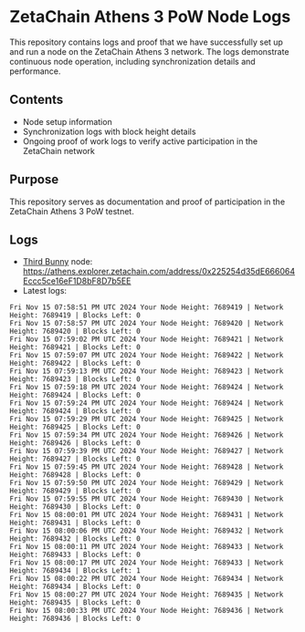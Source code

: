 # ZetaChain Athens 3 PoW Node Logs
This repository contains logs and proof that we have successfully set up and run a node on the ZetaChain Athens 3 network. The logs demonstrate continuous node operation, including synchronization details and performance.

## Contents
- Node setup information
- Synchronization logs with block height details
- Ongoing proof of work logs to verify active participation in the ZetaChain network

## Purpose
This repository serves as documentation and proof of participation in the ZetaChain Athens 3 PoW testnet.

## Logs

- [Third Bunny](https://thirdbunny.xyz/) node: https://athens.explorer.zetachain.com/address/0x225254d35dE666064Eccc5ce16eF1D8bF8D7b5EE
- Latest logs:
```
Fri Nov 15 07:58:51 PM UTC 2024 Your Node Height: 7689419 | Network Height: 7689419 | Blocks Left: 0
Fri Nov 15 07:58:57 PM UTC 2024 Your Node Height: 7689420 | Network Height: 7689420 | Blocks Left: 0
Fri Nov 15 07:59:02 PM UTC 2024 Your Node Height: 7689421 | Network Height: 7689421 | Blocks Left: 0
Fri Nov 15 07:59:07 PM UTC 2024 Your Node Height: 7689422 | Network Height: 7689422 | Blocks Left: 0
Fri Nov 15 07:59:13 PM UTC 2024 Your Node Height: 7689423 | Network Height: 7689423 | Blocks Left: 0
Fri Nov 15 07:59:18 PM UTC 2024 Your Node Height: 7689424 | Network Height: 7689424 | Blocks Left: 0
Fri Nov 15 07:59:24 PM UTC 2024 Your Node Height: 7689424 | Network Height: 7689424 | Blocks Left: 0
Fri Nov 15 07:59:29 PM UTC 2024 Your Node Height: 7689425 | Network Height: 7689425 | Blocks Left: 0
Fri Nov 15 07:59:34 PM UTC 2024 Your Node Height: 7689426 | Network Height: 7689426 | Blocks Left: 0
Fri Nov 15 07:59:39 PM UTC 2024 Your Node Height: 7689427 | Network Height: 7689427 | Blocks Left: 0
Fri Nov 15 07:59:45 PM UTC 2024 Your Node Height: 7689428 | Network Height: 7689428 | Blocks Left: 0
Fri Nov 15 07:59:50 PM UTC 2024 Your Node Height: 7689429 | Network Height: 7689429 | Blocks Left: 0
Fri Nov 15 07:59:55 PM UTC 2024 Your Node Height: 7689430 | Network Height: 7689430 | Blocks Left: 0
Fri Nov 15 08:00:01 PM UTC 2024 Your Node Height: 7689431 | Network Height: 7689431 | Blocks Left: 0
Fri Nov 15 08:00:06 PM UTC 2024 Your Node Height: 7689432 | Network Height: 7689432 | Blocks Left: 0
Fri Nov 15 08:00:11 PM UTC 2024 Your Node Height: 7689433 | Network Height: 7689433 | Blocks Left: 0
Fri Nov 15 08:00:17 PM UTC 2024 Your Node Height: 7689433 | Network Height: 7689434 | Blocks Left: 1
Fri Nov 15 08:00:22 PM UTC 2024 Your Node Height: 7689434 | Network Height: 7689434 | Blocks Left: 0
Fri Nov 15 08:00:27 PM UTC 2024 Your Node Height: 7689435 | Network Height: 7689435 | Blocks Left: 0
Fri Nov 15 08:00:33 PM UTC 2024 Your Node Height: 7689436 | Network Height: 7689436 | Blocks Left: 0
```
